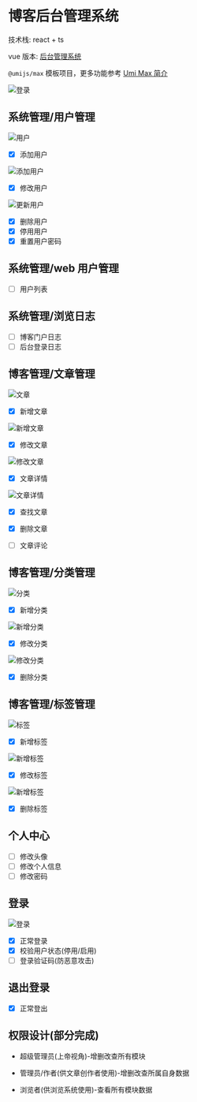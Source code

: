# 博客后台管理系统

技术栈: react + ts

vue 版本: [后台管理系统](https://gitee.com/zheng_yiliang/my_blog/tree/master/blog_admin)

`@umijs/max` 模板项目，更多功能参考 [Umi Max 简介](https://next.umijs.org/zh-CN/docs/max/introduce)

![登录](./doc/home.jpg)

## 系统管理/用户管理

![用户](./doc/user.jpg)

- [x] 添加用户

![添加用户](./doc/createUser.jpg)

- [x] 修改用户

![更新用户](./doc/updateUser.jpg)

- [x] 删除用户
- [x] 停用用户
- [x] 重置用户密码

## 系统管理/web 用户管理

- [ ] 用户列表

## 系统管理/浏览日志

- [ ] 博客门户日志
- [ ] 后台登录日志

## 博客管理/文章管理

![文章](./doc/article.jpg)

- [x] 新增文章

![新增文章](./doc/newArticle.jpg)

- [x] 修改文章

![修改文章](./doc/updateArticle.jpg)

- [x] 文章详情

![文章详情](./doc/detailArticle.jpg)

- [x] 查找文章

- [x] 删除文章

- [ ] 文章评论

## 博客管理/分类管理

![分类](./doc/category.jpg)

- [x] 新增分类

![新增分类](./doc/createCategory.jpg)

- [x] 修改分类

![修改分类](./doc/updateCategory.jpg)

- [x] 删除分类

## 博客管理/标签管理

![标签](./doc/tag.jpg)

- [x] 新增标签

![新增标签](./doc/createTag.jpg)

- [x] 修改标签

![新增标签](./doc/updateTag.jpg)

- [x] 删除标签

## 个人中心

- [ ] 修改头像
- [ ] 修改个人信息
- [ ] 修改密码

## 登录

![登录](./doc/login.jpg)

- [x] 正常登录
- [x] 校验用户状态(停用/启用)
- [ ] 登录验证码(防恶意攻击)

## 退出登录

- [x] 正常登出

## 权限设计(部分完成)

- 超级管理员(上帝视角)-增删改查所有模块

- 管理员/作者(供文章创作者使用)-增删改查所属自身数据

- 浏览者(供浏览系统使用)-查看所有模块数据
